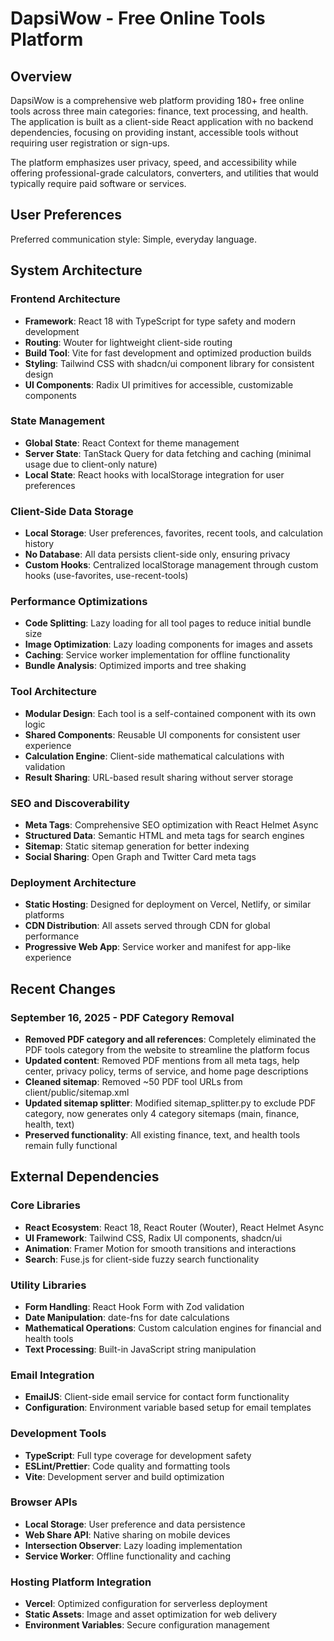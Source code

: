 # DapsiWow - Free Online Tools Platform

## Overview

DapsiWow is a comprehensive web platform providing 180+ free online tools across three main categories: finance, text processing, and health. The application is built as a client-side React application with no backend dependencies, focusing on providing instant, accessible tools without requiring user registration or sign-ups.

The platform emphasizes user privacy, speed, and accessibility while offering professional-grade calculators, converters, and utilities that would typically require paid software or services.

## User Preferences

Preferred communication style: Simple, everyday language.

## System Architecture

### Frontend Architecture
- **Framework**: React 18 with TypeScript for type safety and modern development
- **Routing**: Wouter for lightweight client-side routing
- **Build Tool**: Vite for fast development and optimized production builds
- **Styling**: Tailwind CSS with shadcn/ui component library for consistent design
- **UI Components**: Radix UI primitives for accessible, customizable components

### State Management
- **Global State**: React Context for theme management
- **Server State**: TanStack Query for data fetching and caching (minimal usage due to client-only nature)
- **Local State**: React hooks with localStorage integration for user preferences

### Client-Side Data Storage
- **Local Storage**: User preferences, favorites, recent tools, and calculation history
- **No Database**: All data persists client-side only, ensuring privacy
- **Custom Hooks**: Centralized localStorage management through custom hooks (use-favorites, use-recent-tools)

### Performance Optimizations
- **Code Splitting**: Lazy loading for all tool pages to reduce initial bundle size
- **Image Optimization**: Lazy loading components for images and assets
- **Caching**: Service worker implementation for offline functionality
- **Bundle Analysis**: Optimized imports and tree shaking

### Tool Architecture
- **Modular Design**: Each tool is a self-contained component with its own logic
- **Shared Components**: Reusable UI components for consistent user experience
- **Calculation Engine**: Client-side mathematical calculations with validation
- **Result Sharing**: URL-based result sharing without server storage

### SEO and Discoverability
- **Meta Tags**: Comprehensive SEO optimization with React Helmet Async
- **Structured Data**: Semantic HTML and meta tags for search engines
- **Sitemap**: Static sitemap generation for better indexing
- **Social Sharing**: Open Graph and Twitter Card meta tags

### Deployment Architecture
- **Static Hosting**: Designed for deployment on Vercel, Netlify, or similar platforms
- **CDN Distribution**: All assets served through CDN for global performance
- **Progressive Web App**: Service worker and manifest for app-like experience

## Recent Changes

### September 16, 2025 - PDF Category Removal
- **Removed PDF category and all references**: Completely eliminated the PDF tools category from the website to streamline the platform focus
- **Updated content**: Removed PDF mentions from all meta tags, help center, privacy policy, terms of service, and home page descriptions
- **Cleaned sitemap**: Removed ~50 PDF tool URLs from client/public/sitemap.xml 
- **Updated sitemap splitter**: Modified sitemap_splitter.py to exclude PDF category, now generates only 4 category sitemaps (main, finance, health, text)
- **Preserved functionality**: All existing finance, text, and health tools remain fully functional

## External Dependencies

### Core Libraries
- **React Ecosystem**: React 18, React Router (Wouter), React Helmet Async
- **UI Framework**: Tailwind CSS, Radix UI components, shadcn/ui
- **Animation**: Framer Motion for smooth transitions and interactions
- **Search**: Fuse.js for client-side fuzzy search functionality

### Utility Libraries
- **Form Handling**: React Hook Form with Zod validation
- **Date Manipulation**: date-fns for date calculations
- **Mathematical Operations**: Custom calculation engines for financial and health tools
- **Text Processing**: Built-in JavaScript string manipulation

### Email Integration
- **EmailJS**: Client-side email service for contact form functionality
- **Configuration**: Environment variable based setup for email templates

### Development Tools
- **TypeScript**: Full type coverage for development safety
- **ESLint/Prettier**: Code quality and formatting tools
- **Vite**: Development server and build optimization

### Browser APIs
- **Local Storage**: User preference and data persistence
- **Web Share API**: Native sharing on mobile devices
- **Intersection Observer**: Lazy loading implementation
- **Service Worker**: Offline functionality and caching

### Hosting Platform Integration
- **Vercel**: Optimized configuration for serverless deployment
- **Static Assets**: Image and asset optimization for web delivery
- **Environment Variables**: Secure configuration management